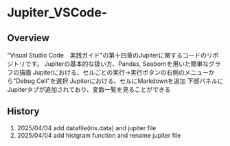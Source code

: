 # Jupiter_VSCode-
## Overview
"Visual Studio Code　実践ガイド"の第十四章のJupiterに関するコードのリポジトリです。
Jupiterの基本的な扱い方、Pandas, Seabornを用いた簡単なグラフの描画
Jupiterにおける、セルごとの実行->実行ボタンの右側のメニューから"Debug Cell"を選択
Jupiterにおける、セルにMarkdownを追加
下部パネルにJupiterタブが追加されており、変数一覧を見ることができる
## History
1. 2025/04/04 add datafile(iris.data) and jupiter file
2. 2025/04/04 add histgram function and rename jupiter file

